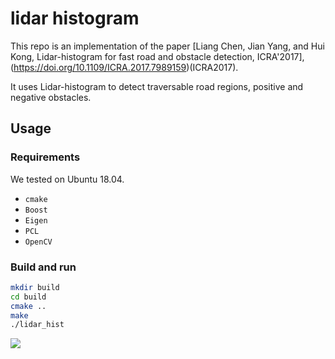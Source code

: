 # lidar histogram

This repo is an implementation of the paper [Liang Chen, Jian Yang, and Hui Kong, Lidar-histogram for fast road and obstacle detection, ICRA'2017], (https://doi.org/10.1109/ICRA.2017.7989159)(ICRA2017).

It uses Lidar-histogram to detect traversable road regions, positive and negative obstacles.

## Usage

### Requirements

We tested on Ubuntu 18.04.

- `cmake`
- `Boost`
- `Eigen`
- `PCL`
- `OpenCV`

### Build and run

```bash
mkdir build
cd build
cmake ..
make
./lidar_hist
```

![](result.png)
